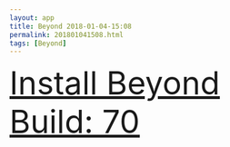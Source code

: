```yaml
---
layout: app
title: Beyond 2018-01-04-15:08
permalink: 201801041508.html
tags: [Beyond]
---
```

<div class="pure-g">
    <div class="pure-u-1-1" style="font-size: 4em">
        <a class="pure-button-primary" href="itms-services://?action=download-manifest&url=https%3A%2F%2Flitsungyisigono.github.io%2FTestScript%2Fmanifests%2F201801041508.plist"><i class="fa fa-download" aria-hidden="true"></i>Install Beyond Build: 70</a>
    </div>
</div>